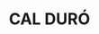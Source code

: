 ---
layout: test
title:  "CAL DURÓ"
collections: ["patrimoni-arquitectonic", "bcil-previstos-cbp"]
coordinates:
  - group1:
        - [1.45939317182799, 42.356686683268713]
        - [1.459373715755642, 42.356832558500678]
        - [1.459427765761494, 42.3568264005266]
        - [1.459427829768464, 42.356823780626655]
        - [1.459528837577713, 42.356838398327803]
        - [1.459572563723466, 42.35668346141712]
        - [1.45956981302578, 42.35668092104018]
        - [1.45939317182799, 42.356686683268713]
---